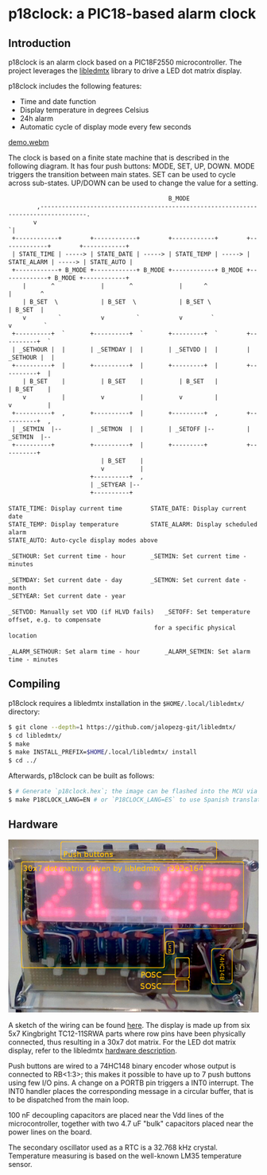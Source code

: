# p18clock: a PIC18-based alarm clock

## Introduction
p18clock is an alarm clock based on a PIC18F2550 microcontroller.
The project leverages the [libledmtx](https://github.com/jalopezg-git/libledmtx/) library to drive a LED dot matrix display.

p18clock includes the following features:
- Time and date function
- Display temperature in degrees Celsius
- 24h alarm
- Automatic cycle of display mode every few seconds

[demo.webm](https://github.com/jalopezg-git/p18clock/assets/36541918/f9addb17-f4da-42fe-a575-3a6c2a0e9bff)

The clock is based on a finite state machine that is described in the following diagram.
It has four push buttons: MODE, SET, UP, DOWN.  MODE triggers the transition between main states.  SET can be used to cycle across sub-states.  UP/DOWN can be used to change the value for a setting.
```
                                             B_MODE
        ,-----------------------------------------------------------------------------------.
       v                                                                                    `|
 +------------+        +------------+        +------------+        +-------------+        +------------+
 | STATE_TIME | -----> | STATE_DATE | -----> | STATE_TEMP | -----> | STATE_ALARM | -----> | STATE_AUTO |
 +------------+ B_MODE +------------+ B_MODE +------------+ B_MODE +-------------+ B_MODE +------------+
    |       ^             |       ^             |      ^              |        ^
    | B_SET  \            | B_SET  \            | B_SET \             | B_SET  |
    v         `           v         `           v        `            v         `
 +----------+  `       +----------+  `       +---------+  `        +----------+  `
 | _SETHOUR |  |       | _SETMDAY |  |       | _SETVDD |  |        | _SETHOUR |  |
 +----------+  |       +----------+  |       +---------+  |        +----------+  |
    | B_SET    |          | B_SET    |          | B_SET   |           | B_SET    |
    v          |          v          |          v         |           v          |
 +----------+  ,       +----------+  |       +---------+  ,        +----------+  ,
 | _SETMIN  |--        | _SETMON  |  |       | _SETOFF |--         | _SETMIN  |--
 +----------+          +----------+  |       +---------+           +----------+
                          | B_SET    |
                          v          |
                       +----------+  ,
                       | _SETYEAR |--
                       +----------+

STATE_TIME: Display current time		STATE_DATE: Display current date
STATE_TEMP: Display temperature			STATE_ALARM: Display scheduled alarm
STATE_AUTO: Auto-cycle display modes above

_SETHOUR: Set current time - hour		_SETMIN: Set current time - minutes

_SETMDAY: Set current date - day		_SETMON: Set current date - month
_SETYEAR: Set current date - year

_SETVDD: Manually set VDD (if HLVD fails)	_SETOFF: Set temperature offset, e.g. to compensate
	 	      	     	  	  	         for a specific physical location

_ALARM_SETHOUR: Set alarm time - hour		_ALARM_SETMIN: Set alarm time - minutes
```

## Compiling
p18clock requires a libledmtx installation in the `$HOME/.local/libledmtx/` directory:
```bash
$ git clone --depth=1 https://github.com/jalopezg-git/libledmtx/
$ cd libledmtx/
$ make
$ make INSTALL_PREFIX=$HOME/.local/libledmtx/ install
$ cd ../
```

Afterwards, p18clock can be built as follows:
```bash
$ # Generate `p18clock.hex`; the image can be flashed into the MCU via pk2cmd
$ make P18CLOCK_LANG=EN # or `P18CLOCK_LANG=ES` to use Spanish translation
```

## Hardware
![p18clock hardware](doc/hardware.jpg)

A sketch of the wiring can be found [here](https://github.com/jalopezg-git/p18clock/blob/master/doc/hardware.txt).
The display is made up from six 5x7 Kingbright TC12-11SRWA parts where row pins have been physically connected, thus resulting in a 30x7 dot matrix.
For the LED dot matrix display, refer to the libledmtx [hardware description](https://github.com/jalopezg-git/libledmtx/#hardware).

Push buttons are wired to a 74HC148 binary encoder whose output is connected to RB<1:3>; this makes it possible to have up to 7 push buttons using few I/O pins.
A change on a PORTB pin triggers a INT0 interrupt.
The INT0 handler places the corresponding message in a circular buffer, that is to be dispatched from the main loop.

100 nF decoupling capacitors are placed near the Vdd lines of the microcontroller, together with two 4.7 uF "bulk" capacitors placed near the power lines on the board.

The secondary oscillator used as a RTC is a 32.768 kHz crystal.
Temperature measuring is based on the well-known LM35 temperature sensor.
